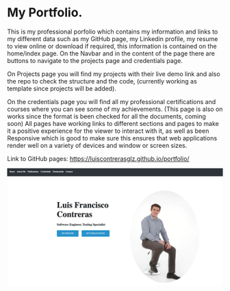 # My Portfolio.

This is my professional porfolio which contains my information and links to my different data such as my GitHub page, my Linkedin profile, my resume to view online or download if required, this information is contained on the home/index page.
On the Navbar and in the content of the page there are buttons to navigate to the projects page and credentials page.

On Projects page you will find my projects with their live demo link and also the repo to check the structure and the code, (currently working as template since projects will be added).

On the credentials page you will find all my professional certifications and courses where you can see some of my achievements.
(This page is also on works since the format is been checked for all the documents, coming soon)
All pages have working links to different sections and pages to make it a positive experience for the viewer to interact with it, as well as been Responsive which is good to make sure this ensures that web applications render well on a variety of devices and window or screen sizes.

Link to GitHub pages: https://luiscontrerasglz.github.io/portfolio/

![Screenshot Index](./img/index.png)
